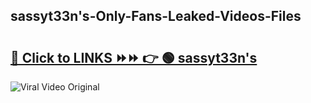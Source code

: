 
 ## sassyt33n's-Only-Fans-Leaked-Videos-Files

# <h2><a href="https://mediaupload.pro?sassyt33n's">🔗 Click to LINKS ⏩⏩ 👉 🟢 sassyt33n's </a></h2>

<a href="https://mediaupload.pro?sassyt33n's" rel="nofollow" data-target="animated-image.originalLink"><img src="https://i.ibb.co.com/xMMVF88/686577567.gif" alt="Viral Video Original" style="max-width: 100%; display: inline-block;" data-target="animated-image.originalImage"></a>